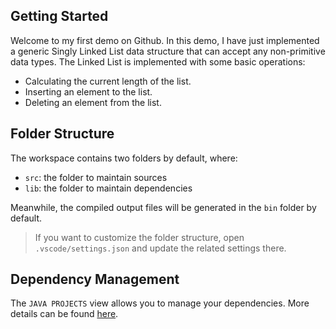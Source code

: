 ## Getting Started

Welcome to my first demo on Github. In this demo, I have just implemented a generic Singly Linked List data structure that can accept any non-primitive data types. The Linked List is implemented with some basic operations:

- Calculating the current length of the list.
- Inserting an element to the list.
- Deleting an element from the list.

## Folder Structure

The workspace contains two folders by default, where:

- `src`: the folder to maintain sources
- `lib`: the folder to maintain dependencies

Meanwhile, the compiled output files will be generated in the `bin` folder by default.

> If you want to customize the folder structure, open `.vscode/settings.json` and update the related settings there.

## Dependency Management

The `JAVA PROJECTS` view allows you to manage your dependencies. More details can be found [here](https://github.com/microsoft/vscode-java-dependency#manage-dependencies).
